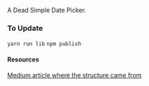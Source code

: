 A Dead Simple Date Picker.

### To Update
```yarn run lib```
```npm publish```

#### Resources
[Medium article where the structure came from](https://medium.com/@lokhmakov/best-way-to-create-npm-packages-with-create-react-app-b24dd449c354)
